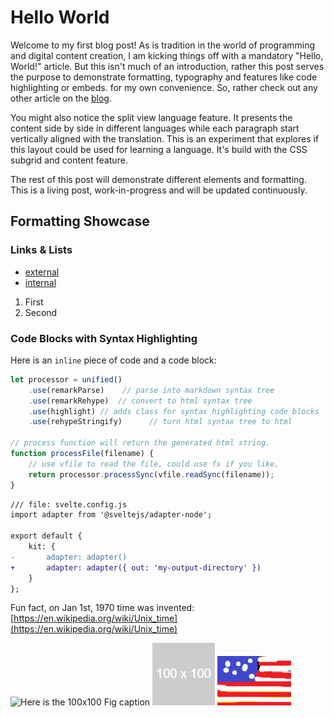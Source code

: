 # Hello World

Welcome to my first blog post! As is tradition in the world of programming and digital content creation, I am kicking things off with a mandatory "Hello, World!" article. But this isn't much of an introduction, rather this post serves the purpose to demonstrate formatting, typography and features like code highlighting or embeds. for my own convenience. So, rather check out any other article on the [blog](/blog).

You might also notice the split view language feature. It presents the content side by side in different languages while each paragraph start vertically aligned with the translation. This is an experiment that explores if this layout could be used for learning a language. It's build with the CSS subgrid and content feature.

The rest of this post will demonstrate different elements and formatting. This is a living post, work-in-progress and will be updated continuously.

## Formatting Showcase

### Links & Lists

- [external](https://google.com)
- [internal](/)

1. First
2. Second

### Code Blocks with Syntax Highlighting

Here is an `inline` piece of code and a code block:

```js
let processor = unified()
    .use(remarkParse)    // parse into markdown syntax tree
    .use(remarkRehype)  // convert to html syntax tree
    .use(highlight) // adds class for syntax highlighting code blocks
    .use(rehypeStringify)      // turn html syntax tree to html

// process function will return the generated html string.
function processFile(filename) {
    // use vfile to read the file, could use fs if you like.
    return processor.processSync(vfile.readSync(filename));
}
```

```diff
/// file: svelte.config.js
import adapter from '@sveltejs/adapter-node';

export default {
	kit: {
-		adapter: adapter()
+		adapter: adapter({ out: 'my-output-directory' })
	}
};
```

Fun fact, on Jan 1st, 1970 time was invented: 
[https://en.wikipedia.org/wiki/Unix_time](https://en.wikipedia.org/wiki/Unix_time)

![Here is the 100x100 Fig caption](/imgs/hello-world_100x100.png "This is the hover title")
![hello text](./imgs/hello-world_100x100.png "Bread")
![Beautiful flag](./imgs/even_more_beautiful_flag.png "Title")
